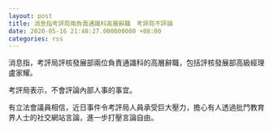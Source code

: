 ```yaml
---
layout: post
title: 消息指考評局兩負責通識科高層辭職　考評局不評論
date: 2020-05-16 21:48:27.000000000 +08:00
categories: rss
---
```


消息指，考評局評核發展部兩位負責通識科的高層辭職，包括評核發展部高級經理盧家耀。

考評局表示，不會評論內部人事的事宜。

有立法會議員相信，近日事件令考評局人員承受巨大壓力，擔心有人透過批鬥教育界人士的社交網站言論，進一步打壓言論自由。
